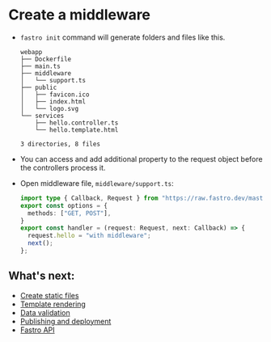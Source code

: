 # Create a middleware

- `fastro init` command will generate folders and files like this.
    ```
    webapp
    ├── Dockerfile
    ├── main.ts
    ├── middleware
    │   └── support.ts
    ├── public
    │   ├── favicon.ico
    │   ├── index.html
    │   └── logo.svg
    └── services
        ├── hello.controller.ts
        └── hello.template.html

    3 directories, 8 files
    ```
    
- You can access and add additional property to the request object before the controllers process it.

- Open middleware file, `middleware/support.ts`:
    ```ts
    import type { Callback, Request } from "https://raw.fastro.dev/master/mod.ts";
    export const options = {
      methods: ["GET, POST"],
    }
    export const handler = (request: Request, next: Callback) => {
      request.hello = "with middleware";
      next();
    };
    ```



## What's next:
- [Create static files](static.md)
- [Template rendering](rendering.md)
- [Data validation](validation.md)
- [Publishing and deployment](deployment.md)
- [Fastro API](api.md)